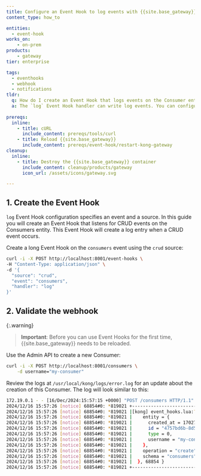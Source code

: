 ```yaml
---
title: Configure an Event Hook to log events with {{site.base_gateway}}
content_type: how_to

entities:
  - event-hook
works_on:
    - on-prem
products:
    - gateway
tier: enterprise

tags:
  - eventhooks
  - webhook
  - notifications
tldr: 
  q: How do I create an Event Hook that logs events on the Consumer entity.
  a: The `log` Event Hook handler can write log events. You can configure an Event Hook using the `log` handler to write to the log file every time a CRUD event happens on the Consumer entity by issuing a `POST` request to the `/event-hooks` endpoint. 
  
prereqs:
  inline:
    - title: cURL
      include_content: prereqs/tools/curl
    - title: Reload {{site.base_gateway}}
      include_content: prereqs/event-hook/restart-kong-gateway
cleanup:
  inline:
    - title: Destroy the {{site.base_gateway}} container
      include_content: cleanup/products/gateway
      icon_url: /assets/icons/gateway.svg

---
```



## 1. Create the Event Hook

`log` Event Hook configuration specifies an event and a source. In this guide you will create an Event Hook that listens for CRUD events on the Consumers entity. This Event Hook will create a log entry when a CRUD event occurs. 

Create a long Event Hook on the `consumers` event using the `crud` source: 

```sh
curl -i -X POST http://localhost:8001/event-hooks \
-H "Content-Type: application/json" \
-d '{
  "source": "crud",
  "event": "consumers",
  "handler": "log"
}'
```


## 2. Validate the webhook

{:.warning}
> **Important**:  Before you can use Event Hooks for the first time, {{site.base_gateway}} needs to be reloaded.

Use the Admin API to create a new Consumer: 

```sh
curl -i -X POST http://localhost:8001/consumers \
    -d username="my-consumer"
```

Review the logs at `/usr/local/kong/logs/error.log` for an update about the creation of this Consumer. The log will look similar to this: 
 
```sh   
172.19.0.1 - - [16/Dec/2024:15:57:15 +0000] "POST /consumers HTTP/1.1" 409 147 "-" "HTTPie/2.4.0"
2024/12/16 15:57:26 [notice] 68854#0: *819021 +--------------------------------------------------+, context: ngx.timer, client: 172.19.0.1, server: 0.0.0.0:8001
2024/12/16 15:57:26 [notice] 68854#0: *819021 |[kong] event_hooks.lua:?:452 "log callback: " { "consumers", "crud", {|, context: ngx.timer, client: 172.19.0server: 0.0.0.0:8001
2024/12/16 15:57:26 [notice] 68854#0: *819021 |    entity = {                                    |, context: ngx.timer, client: 172.19.0.1, server: 0.0.0.0:8001
2024/12/16 15:57:26 [notice] 68854#0: *819021 |      created_at = 1702735046,                    |, context: ngx.timer, client: 172.19.0.1, server: 0.0.0.0:8001
2024/12/16 15:57:26 [notice] 68854#0: *819021 |      id = "4757bd6b-8d54-4b08-bf24-01e346a9323e",|, context: ngx.timer, client: 172.19.0.1, server: 0.0.0.0:8001
2024/12/16 15:57:26 [notice] 68854#0: *819021 |      type = 0,                                   |, context: ngx.timer, client: 172.19.0.1, server: 0.0.0.0:8001
2024/12/16 15:57:26 [notice] 68854#0: *819021 |      username = "my-consumer"               |, context: ngx.timer, client: 172.19.0.1, server: 0.0.0.0:8001
2024/12/16 15:57:26 [notice] 68854#0: *819021 |    },                                            |, context: ngx.timer, client: 172.19.0.1, server: 0.0.0.0:8001
2024/12/16 15:57:26 [notice] 68854#0: *819021 |    operation = "create",                         |, context: ngx.timer, client: 172.19.0.1, server: 0.0.0.0:8001
2024/12/16 15:57:26 [notice] 68854#0: *819021 |    schema = "consumers"                          |, context: ngx.timer, client: 172.19.0.1, server: 0.0.0.0:8001
2024/12/16 15:57:26 [notice] 68854#0: *819021 |  }, 68854 }                                      |, context: ngx.timer, client: 172.19.0.1, server: 0.0.0.0:8001
2024/12/16 15:57:26 [notice] 68854#0: *819021 +--------------------------------------------------+, context: ngx.timer, client: 172.19.0.1, server: 0.0.0.0:8001
```